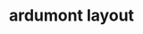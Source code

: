 ---
layout: layouts/keymapdb_entry.njk
OS: ['MacOS']
keymapAuthor: ardumont
firmware: QMK
hasHomeRowMods: False
hasLetterOnThumb: False
keymapImage: https://i.imgur.com/tuk64AI.png
imageDate: idk
keyCount: 44
keyboard: Keyboardio Atreus
baseLayouts: ["QWERTY"]
languages: ['English']
layerCount: 3
title: "ardumont layout"
isSplit: False
stagger: columnar
summary: 
keymapUrl: https://github.com/ardumont/qmk_firmware/tree/master/keyboards/keyboardio/atreus/keymaps/ardumont
writeup: https://github.com/ardumont/qmk_firmware/tree/master/keyboards/keyboardio/atreus/keymaps/ardumont/readme.md
---